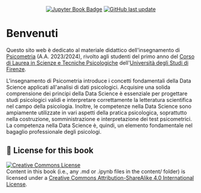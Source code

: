 <div align="center">

<a target="_blank" rel="noopener noreferrer" href="https://ccaudek.github.io/ds4psy_2023">![Jupyter Book Badge](https://jupyterbook.org/badge.svg)</a> <a target="_blank" rel="noopener noreferrer" href="https://github.com/ccaudek/ds4psy_2023">![GitHub last update](https://img.shields.io/github/last-commit/ccaudek/ds4psy_2023?color=blue&label=last%20update)</a>

</div>

# Benvenuti

Questo sito web è dedicato al materiale didattico dell'insegnamento di [Psicometria](https://www.unifi.it/index.php?module=ofform2&mode=1&cmd=3&AA=2023&afId=689762) (A.A. 2023/2024), rivolto agli studenti del primo anno del [Corso di Laurea in Scienze e Tecniche Psicologiche](https://www.psicologia.unifi.it/vp-130-scienze-e-tecniche-psicologiche-l-24.html) dell'[Università degli Studi di Firenze](https://www.unifi.it/).

L'insegnamento di Psicometria introduce i concetti fondamentali della Data Science applicati all'analisi di dati psicologici. Acquisire una solida comprensione dei principi della Data Science è essenziale per progettare studi psicologici validi e interpretare correttamente la letteratura scientifica nel campo della psicologia. Inoltre, le competenze nella Data Science sono ampiamente utilizzate in vari aspetti della pratica psicologica, soprattutto nella costruzione, somministrazione e interpretazione dei test psicometrici. La competenza nella Data Science è, quindi, un elemento fondamentale nel bagaglio professionale degli psicologi.

## 🎫 License for this book

<a rel="license" target="_blank" rel="noopener noreferrer" href="http://creativecommons.org/licenses/by-sa/4.0/"><img alt="Creative Commons License" style="border-width:0" src="https://i.creativecommons.org/l/by-sa/4.0/88x31.png" /></a><br />
Content in this book (i.e., any .md or .ipynb files in the content/ folder) is licensed under a <a rel="license" target="_blank" rel="noopener noreferrer" href="http://creativecommons.org/licenses/by-sa/4.0/">Creative Commons Attribution-ShareAlike 4.0 International License</a>.
